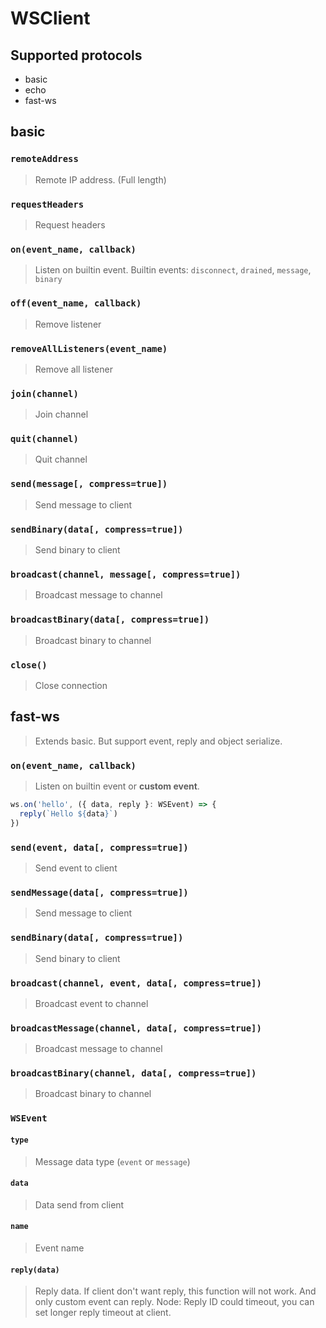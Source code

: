 # WSClient

## Supported protocols

- basic
- echo
- fast-ws

## basic

### `remoteAddress`

> Remote IP address. (Full length)

### `requestHeaders`

> Request headers

### `on(event_name, callback)`

> Listen on builtin event.
> Builtin events: `disconnect`, `drained`, `message`, `binary`

### `off(event_name, callback)`

> Remove listener

### `removeAllListeners(event_name)`

> Remove all listener

### `join(channel)`

> Join channel

### `quit(channel)`

> Quit channel

### `send(message[, compress=true])`

> Send message to client

### `sendBinary(data[, compress=true])`

> Send binary to client

### `broadcast(channel, message[, compress=true])`

> Broadcast message to channel

### `broadcastBinary(data[, compress=true])`

> Broadcast binary to channel

### `close()`

> Close connection


## fast-ws

> Extends basic. But support event, reply and object serialize.

### `on(event_name, callback)`

> Listen on builtin event or **custom event**.

```js
ws.on('hello', ({ data, reply }: WSEvent) => {
  reply(`Hello ${data}`)
})
```

### `send(event, data[, compress=true])`

> Send event to client

### `sendMessage(data[, compress=true])`

> Send message to client

### `sendBinary(data[, compress=true])`

> Send binary to client

### `broadcast(channel, event, data[, compress=true])`

> Broadcast event to channel

### `broadcastMessage(channel, data[, compress=true])`

> Broadcast message to channel

### `broadcastBinary(channel, data[, compress=true])`

> Broadcast binary to channel

### `WSEvent`

#### `type`

> Message data type (`event` or `message`)

#### `data`

> Data send from client

#### `name`

> Event name

#### `reply(data)`

> Reply data.
> If client don't want reply, this function will not work.
> And only custom event can reply.
> Node: Reply ID could timeout, you can set longer reply timeout at client.
